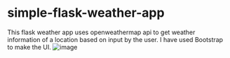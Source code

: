 # simple-flask-weather-app
This flask weather app uses openweathermap api to get weather information of a location based on input by the user. I have used Bootstrap to make the UI.
![image](Screenshot(70).png)
